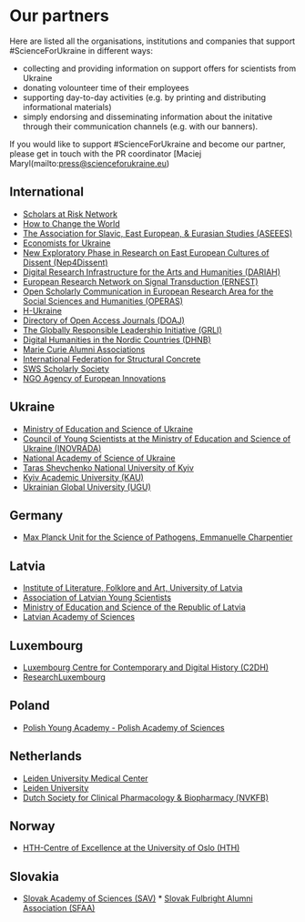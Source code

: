 # Our partners

Here are listed all the organisations, institutions and companies that support #ScienceForUkraine in different ways:

*   collecting and providing information on support offers for scientists from Ukraine
*   donating volounteer time of their employees
*   supporting day-to-day activities (e.g. by printing and distributing informational materials)
*   simply endorsing and disseminating information about the initative through their communication channels (e.g. with our banners).

If you would like to support #ScienceForUkraine and become our partner, please get in touch with the PR coordinator [Maciej Maryl(mailto:press@scienceforukraine.eu)

## International

*   [Scholars at Risk Network](https://www.scholarsatrisk.org/)
*   [How to Change the World](http://www.htctw.org/)
*   [The Association for Slavic, East European, & Eurasian Studies (ASEEES)](https://www.aseees.org/)
*   [Economists for Ukraine](http://www.econ4ua.org/)
*   [New Exploratory Phase in Research on East European Cultures of Dissent (Nep4Dissent)](https://nep4dissent.eu/)
*   [Digital Research Infrastructure for the Arts and Humanities (DARIAH)](https://www.dariah.eu/)
*   [European Research Network on Signal Transduction (ERNEST)](https://ernest-gpcr.eu/)
*   [Open Scholarly Communication in European Research Area for the Social Sciences and Humanities (OPERAS)](https://www.operas-eu.org/)
*   [H-Ukraine](https://networks.h-net.org/h-ukraine)
*   [Directory of Open Access Journals (DOAJ)](https://doaj.org/)
*   [The Globally Responsible Leadership Initiative (GRLI)](https://grli.org/)
*   [Digital Humanities in the Nordic Countries (DHNB)](dhnb.eu)
*   [Marie Curie Alumni Associations](https://www.mariecuriealumni.eu/)
*   [International Federation for Structural Concrete](https://www.fib-international.org/)
*   [SWS Scholarly Society](https://sgemworld.at/)
*   [NGO Agency of European Innovations](https://aei.org.ua)

  

## Ukraine

*   [Ministry of Education and Science of Ukraine](https://mon.gov.ua/en)
*   [Council of Young Scientists at the Ministry of Education and Science of Ukraine (INOVRADA)](https://mon.gov.ua/eng/ministerstvo/pro-ministerstvo/rada-molodih-uchenih#:~:text=The%20Council%20of%20Young%20Scientists,of%20research%2C%20scientific%20and%20technical%2CThe)
*   [National Academy of Science of Ukraine](https://www.nas.gov.ua/UA/Messages/Pages/View.aspx?MessageID=8820)
*   [Taras Shevchenko National University of Kyiv](http://www.univ.kiev.ua/en)
*   [Kyiv Academic University (KAU)](https://kau.org.ua/en)
*   [Ukrainian Global University (UGU)](https://uglobal.university/)

  

## Germany

*   [Max Planck Unit for the Science of Pathogens, Emmanuelle Charpentier](https://www.mpusp.mpg.de/#:~:text=Max%20Planck%20Unit%20for%20the%20Science%20of%20Pathogens%20(MPUSP)%20is,viruses\)%20causing%20diseases%20in%20humans.)

  
## Latvia

*   [Institute of Literature, Folklore and Art, University of Latvia](http://lulfmi.lv/en/news)
*   [Association of Latvian Young Scientists](http://eng.ljza.lv/about-ljza/)
*   [Ministry of Education and Science of the Republic of Latvia](https://www.izm.gov.lv/lv)
*   [Latvian Academy of Sciences](https://www.lza.lv/en/homeLatvian)
  

## Luxembourg

*   [Luxembourg Centre for Contemporary and Digital History (C2DH)](https://www.c2dh.uni.lu/)
*   [ResearchLuxembourg](https://www.researchluxembourg.org/en/)

  

## Poland

*   [Polish Young Academy - Polish Academy of Sciences](https://amu.pan.pl/en/)

  

## Netherlands

*   [Leiden University Medical Center](https://www.lumc.nl)
*   [Leiden University](https://www.universiteitleiden.nl/en)
*   [Dutch Society for Clinical Pharmacology & Biopharmacy (NVKFB)](https://nvkfb.nl/2022/03/27/scienceforukraine/)

  

## Norway

*   [HTH-Centre of Excellence at the University of Oslo (HTH)](https://www.uio.no/english/about/organisation/exellent-centers/centres-of-excellence/)

  

## Slovakia

*   [Slovak Academy of Sciences (SAV)](https://www.sav.sk/)
[](https://www.sav.sk/)*   [](https://www.sav.sk/)[Slovak Fulbright Alumni Association (SFAA)](https://sfaa.sk)

  
